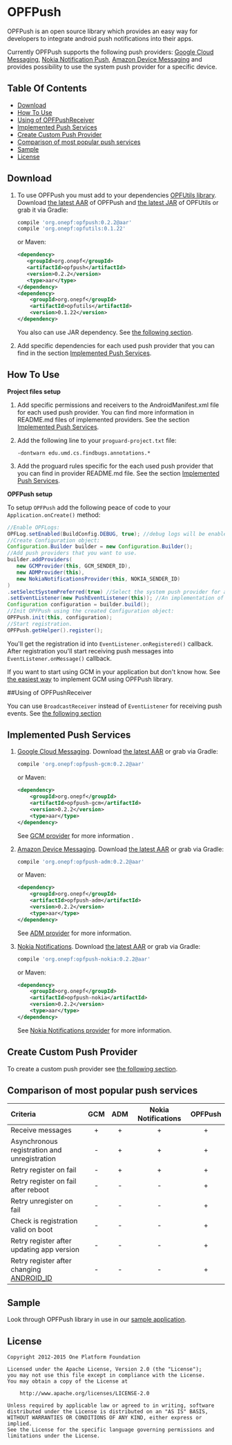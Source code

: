 # OPFPush

OPFPush is an open source library which provides an easy way for developers to integrate android 
push notifications into their apps.

Currently OPFPush supports the following push providers: [Google Cloud Messaging][google-cloud-messaging],
[Nokia Notification Push][nokia-notifications], [Amazon Device Messaging][amazon-device-messaging] and
provides possibility to use the system push provider for a specific device.


## Table Of Contents
- [Download](#user-content-download)
- [How To Use](#user-content-how-to-use)
- [Using of OPFPushReceiver](#user-content-using-of-opfpushreceiver)
- [Implemented Push Services](#user-content-implemented-push-services)
- [Create Custom Push Provider](#user-content-create-custom-push-provider)
- [Comparison of most popular push services](#user-content-comparison-of-most-popular-push-services)
- [Sample](#sample)
- [License](#user-content-license)



## Download

1. To use OPFPush you must add to your dependencies [OPFUtils library][opfutils].
   Download [the latest AAR][opfpush-latest-aar] of OPFPush and [the latest JAR][opfutils-latest-jar] of OPFUtils
   or grab it via Gradle:
   ```groovy
   compile 'org.onepf:opfpush:0.2.2@aar'
   compile 'org.onepf:opfutils:0.1.22'
   ```

   or Maven:
   ```xml
   <dependency>
      <groupId>org.onepf</groupId>
      <artifactId>opfpush</artifactId>
      <version>0.2.2</version>
      <type>aar</type>
   </dependency>
   <dependency>
       <groupId>org.onepf</groupId>
       <artifactId>opfutils</artifactId>
       <version>0.1.22</version>
   </dependency>
   ```

   You also can use JAR dependency. See [the following section][jar-dependency-using].

2. Add specific dependencies for each used push provider that you can find in the 
   section [Implemented Push Services](#user-content-implemented-push-services).

## How To Use

**Project files setup**

1. Add specific permissions and receivers to the AndroidManifest.xml file for each used push provider. 
   You can find more information in README.md files of implemented providers. 
   See the section [Implemented Push Services](#user-content-implemented-push-services).

2. Add the following line to your `proguard-project.txt` file:
    ```
    -dontwarn edu.umd.cs.findbugs.annotations.*
    ```
3. Add the proguard rules specific for the each used push provider that you can find in provider README.md file.
   See the section [Implemented Push Services](#user-content-implemented-push-services).
   
**OPFPush setup**

To setup `OPFPush` add the following peace of code to your `Application.onCreate()` method:
```java
//Enable OPFLogs:
OPFLog.setEnabled(BuildConfig.DEBUG, true); //debug logs will be enabled only in debug build.
//Create Configuration object:
Configuration.Builder builder = new Configuration.Builder();
//Add push providers that you want to use.
builder.addProviders( 
   new GCMProvider(this, GCM_SENDER_ID),
   new ADMProvider(this),
   new NokiaNotificationsProvider(this, NOKIA_SENDER_ID)
)
.setSelectSystemPreferred(true) //Select the system push provider for a specific device. (false by default).
.setEventListener(new PushEventListener(this)); //An implementation of EventListener interface.
Configuration configuration = builder.build();
//Init OPFPush using the created Configuration object:
OPFPush.init(this, configuration);
//Start registration.
OPFPush.getHelper().register();
```

You'll get the registration id into `EventListener.onRegistered()` callback.
After registration you'll start receiving push messages into `EventListener.onMessage()` callback.

If you want to start using GCM in your application but don't know how. See [the easiest way][easiest-gcm]
to implement GCM using OPFPush library.

##Using of OPFPushReceiver

You can use `BroadcastReceiver` instead of `EventListener` for receiving push events. 
See [the following section][opfpush-receiver-section]

## Implemented Push Services

1. [Google Cloud Messaging][google-cloud-messaging].
    Download [the latest AAR][gcm-latest-aar] or grab via Gradle:
    ```groovy
    compile 'org.onepf:opfpush-gcm:0.2.2@aar'
    ```
    
    or Maven:
    ```xml
    <dependency>
        <groupId>org.onepf</groupId>
        <artifactId>opfpush-gcm</artifactId>
        <version>0.2.2</version>
        <type>aar</type>
    </dependency>
    ```
    
    See [GCM provider][opfpush-gcm] for more information .
    
2. [Amazon Device Messaging][amazon-device-messaging].
    Download [the latest AAR][adm-latest-aar] or grab via Gradle:
    ```groovy
    compile 'org.onepf:opfpush-adm:0.2.2@aar'
    ```
    
    or Maven:
    ```xml
    <dependency>
        <groupId>org.onepf</groupId>
        <artifactId>opfpush-adm</artifactId>
        <version>0.2.2</version>
        <type>aar</type>
    </dependency>
    ```
    
    See [ADM provider][opfpush-adm] for more information.
    
3. [Nokia Notifications][nokia-notifications].
    Download [the latest AAR][nokia-latest-aar] or grab via Gradle:
    ```groovy
    compile 'org.onepf:opfpush-nokia:0.2.2@aar'
    ```
        
    or Maven:
    ```xml
    <dependency>
        <groupId>org.onepf</groupId>
        <artifactId>opfpush-nokia</artifactId>
        <version>0.2.2</version>
        <type>aar</type>
    </dependency>
    ```

    See [Nokia Notifications provider][opfpush-nokia] for more information.

## Create Custom Push Provider

To create a custom push provider see [the following section][custom-push-provider].

## Comparison of most popular push services

| Criteria                            | GCM   | ADM   | Nokia Notifications | OPFPush     |
| :---------------------------------- | :---: | :---: | :-----------------: | :---------: |
| Receive messages                    |   +   |   +   |          +          |      +      |
| Asynchronous registration and unregistration |   -   |   +   |          +          |      +      |
| Retry register on fail              |   -   |   +   |          +          |      +      |
| Retry register on fail after reboot |   -   |   -   |          -          |      +      |
| Retry unregister on fail            |   -   |   -   |          -          |      +      |
| Check is registration valid on boot |   -   |   -   |          -          |      +      |
| Retry register after updating app version |   -   |   -   |          -          |      +      |
| Retry register after changing [ANDROID_ID][android-id] |   -   |   -   |          -          |      +      |


## Sample

Look through OPFPush library in use in our [sample application][sample].

## License

    Copyright 2012-2015 One Platform Foundation

    Licensed under the Apache License, Version 2.0 (the "License");
    you may not use this file except in compliance with the License.
    You may obtain a copy of the License at

        http://www.apache.org/licenses/LICENSE-2.0

    Unless required by applicable law or agreed to in writing, software
    distributed under the License is distributed on an "AS IS" BASIS,
    WITHOUT WARRANTIES OR CONDITIONS OF ANY KIND, either express or implied.
    See the License for the specific language governing permissions and
    limitations under the License.


[google-cloud-messaging]: https://developer.android.com/google/gcm
[amazon-device-messaging]: https://developer.amazon.com/appsandservices/apis/engage/device-messaging
[nokia-notifications]: http://developer.nokia.com/resources/library/nokia-x/nokia-notifications
[opfutils]: https://github.com/onepf/OPFUtils
[opfutils-latest-jar]: https://github.com/onepf/OPFUtils/releases/download/v0.1.22/opfutils-0.1.22.jar
[jar-dependency-using]: https://github.com/onepf/OPFPush/wiki/Using-of-JAR-dependencies
[opfpush-receiver-section]: https://github.com/onepf/OPFPush/wiki/Using-of-OPFPushReceiver
[custom-push-provider]: https://github.com/onepf/OPFPush/wiki/Create-custom-push-provider
[android-id]: http://developer.android.com/reference/android/provider/Settings.Secure.html#ANDROID_ID
[opfpush-gcm]: ./opfpush-providers/gcm
[opfpush-adm]: ./opfpush-providers/adm
[opfpush-nokia]: ./opfpush-providers/nokia
[opfpush-latest-aar]: https://github.com/onepf/OPFPush/releases/download/v0.2.2/opfpush-0.2.2.aar
[gcm-latest-aar]: https://github.com/onepf/OPFPush/releases/download/v0.2.2/opfpush-gcm-0.2.2.aar
[adm-latest-aar]: https://github.com/onepf/OPFPush/releases/download/v0.2.2/opfpush-adm-0.2.2.aar
[nokia-latest-aar]: https://github.com/onepf/OPFPush/releases/download/v0.2.2/opfpush-nokia-0.2.2.aar
[easiest-gcm]: https://github.com/onepf/OPFPush/wiki/The-easiest-way-to-implement-GCM
[sample]: https://github.com/onepf/OPFPush/tree/master/samples/pushchat
